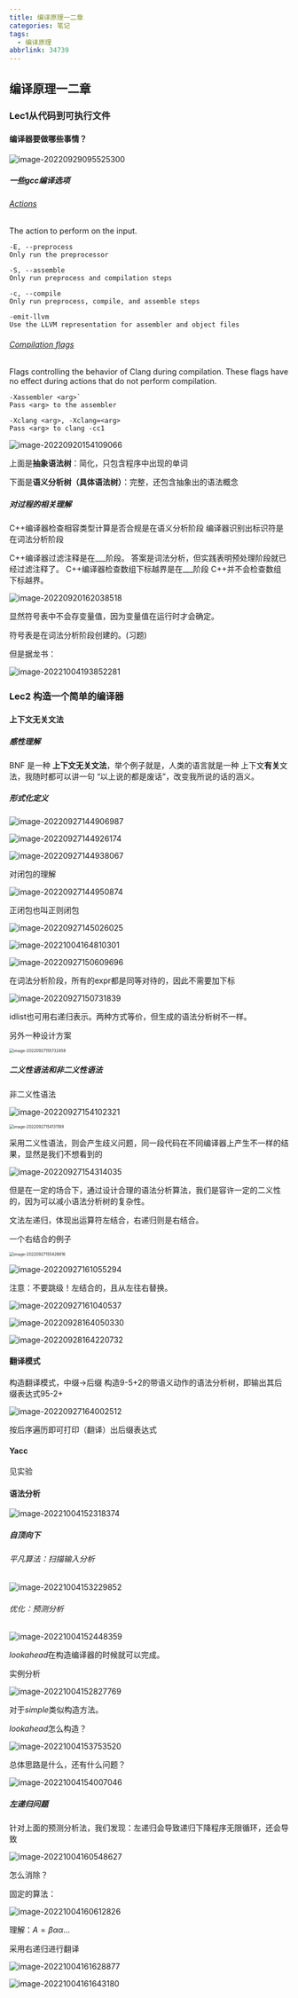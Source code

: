 ```yaml
---
title: 编译原理一二章
categories: 笔记
tags:
  - 编译原理
abbrlink: 34739
---
```

## 编译原理一二章

### Lec1从代码到可执行文件

#### 编译器要做哪些事情？

![image-20220929095525300](https://raw.githubusercontent.com/Lunaticsky-tql/my_picbed/main/%E7%BC%96%E8%AF%91%E5%8E%9F%E7%90%86%E4%B8%80%E4%BA%8C%E7%AB%A0/20221008190733227216_229_image-20220929095525300.png)

##### 一些gcc编译选项

###### [Actions](https://clang.llvm.org/docs/ClangCommandLineReference.html#id6)

The action to perform on the input.

```shell
-E, --preprocess
Only run the preprocessor

-S, --assemble
Only run preprocess and compilation steps

-c, --compile
Only run preprocess, compile, and assemble steps

-emit-llvm
Use the LLVM representation for assembler and object files
```

###### [Compilation flags](https://clang.llvm.org/docs/ClangCommandLineReference.html#id7)

Flags controlling the behavior of Clang during compilation. These flags have no effect during actions that do not perform compilation.

```shell
-Xassembler <arg>`
Pass <arg> to the assembler

-Xclang <arg>, -Xclang=<arg>
Pass <arg> to clang -cc1
```



![image-20220920154109066](https://raw.githubusercontent.com/Lunaticsky-tql/my_picbed/main/%E7%BC%96%E8%AF%91%E5%8E%9F%E7%90%86%E4%B8%80%E4%BA%8C%E7%AB%A0/20221008190735472529_960_image-20220920154109066.png)

上面是**抽象语法树**：简化，只包含程序中出现的单词

下面是**语义分析树（具体语法树）**：完整，还包含抽象出的语法概念

##### 对过程的相关理解

<p class="note note-info">C++编译器检查相容类型计算是否合规是在语义分析阶段
编译器识别出标识符是在词法分析阶段</p>

<p class="note note-warning">C++编译器过滤注释是在___阶段。
答案是词法分析，但实践表明预处理阶段就已经过滤注释了。
C++编译器检查数组下标越界是在___阶段
C++并不会检查数组下标越界。</p>

![image-20220920162038518](https://raw.githubusercontent.com/Lunaticsky-tql/my_picbed/main/%E7%BC%96%E8%AF%91%E5%8E%9F%E7%90%86%E4%B8%80%E4%BA%8C%E7%AB%A0/20221008190736776341_330_image-20220920162038518.png)

显然符号表中不会存变量值，因为变量值在运行时才会确定。

<p class="note note-info">符号表是在词法分析阶段创建的。(习题)</p>

但是据龙书：

![image-20221004193852281](https://raw.githubusercontent.com/Lunaticsky-tql/my_picbed/main/%E7%BC%96%E8%AF%91%E5%8E%9F%E7%90%86%E4%B8%80%E4%BA%8C%E7%AB%A0/20221008190738941427_725_image-20221004193852281.png)

### Lec2 构造一个简单的编译器

#### 上下文无关文法

##### 感性理解

BNF 是一种 **上下文无关文法**，举个例子就是，人类的语言就是一种 上下文**有关**文法，我随时都可以讲一句 “以上说的都是废话”，改变我所说的话的涵义。

##### 形式化定义

![image-20220927144906987](https://raw.githubusercontent.com/Lunaticsky-tql/my_picbed/main/%E7%BC%96%E8%AF%91%E5%8E%9F%E7%90%86%E4%B8%80%E4%BA%8C%E7%AB%A0/20221008190740496671_209_image-20220927144906987.png)

![image-20220927144926174](https://raw.githubusercontent.com/Lunaticsky-tql/my_picbed/main/%E7%BC%96%E8%AF%91%E5%8E%9F%E7%90%86%E4%B8%80%E4%BA%8C%E7%AB%A0/20221008190741666990_453_image-20220927144926174.png)

![image-20220927144938067](https://raw.githubusercontent.com/Lunaticsky-tql/my_picbed/main/%E7%BC%96%E8%AF%91%E5%8E%9F%E7%90%86%E4%B8%80%E4%BA%8C%E7%AB%A0/20221008190742819758_795_image-20220927144938067.png)

对闭包的理解

![image-20220927144950874](https://raw.githubusercontent.com/Lunaticsky-tql/my_picbed/main/%E7%BC%96%E8%AF%91%E5%8E%9F%E7%90%86%E4%B8%80%E4%BA%8C%E7%AB%A0/20221008190743880629_933_image-20220927144950874.png)

正闭包也叫正则闭包

![image-20220927145026025](https://raw.githubusercontent.com/Lunaticsky-tql/my_picbed/main/%E7%BC%96%E8%AF%91%E5%8E%9F%E7%90%86%E4%B8%80%E4%BA%8C%E7%AB%A0/20221008190746344914_185_image-20220927145026025.png)

![image-20221004164810301](https://raw.githubusercontent.com/Lunaticsky-tql/my_picbed/main/%E7%BC%96%E8%AF%91%E5%8E%9F%E7%90%86%E4%B8%80%E4%BA%8C%E7%AB%A0/20221008190747551802_775_image-20221004164810301.png)

![image-20220927150609696](https://raw.githubusercontent.com/Lunaticsky-tql/my_picbed/main/%E7%BC%96%E8%AF%91%E5%8E%9F%E7%90%86%E4%B8%80%E4%BA%8C%E7%AB%A0/20221008190748466161_250_image-20220927150609696.png)

在词法分析阶段，所有的expr都是同等对待的，因此不需要加下标

![image-20220927150731839](https://raw.githubusercontent.com/Lunaticsky-tql/my_picbed/main/%E7%BC%96%E8%AF%91%E5%8E%9F%E7%90%86%E4%B8%80%E4%BA%8C%E7%AB%A0/20221008190749626754_765_image-20220927150731839.png)

idlist也可用右递归表示。两种方式等价，但生成的语法分析树不一样。

另外一种设计方案

<img src="https://raw.githubusercontent.com/Lunaticsky-tql/my_picbed/main/%E7%BC%96%E8%AF%91%E5%8E%9F%E7%90%86%E4%B8%80%E4%BA%8C%E7%AB%A0/20221008190750857129_584_image-20220927155732458.png" alt="image-20220927155732458" style="zoom:50%;" />

##### 二义性语法和非二义性语法

非二义性语法

![image-20220927154102321](https://raw.githubusercontent.com/Lunaticsky-tql/my_picbed/main/%E7%BC%96%E8%AF%91%E5%8E%9F%E7%90%86%E4%B8%80%E4%BA%8C%E7%AB%A0/20221008190751862164_535_image-20220927154102321.png)

<img src="https://raw.githubusercontent.com/Lunaticsky-tql/my_picbed/main/%E7%BC%96%E8%AF%91%E5%8E%9F%E7%90%86%E4%B8%80%E4%BA%8C%E7%AB%A0/20221008190753296213_768_image-20220927154131189.png" alt="image-20220927154131189" style="zoom:50%;" />

采用二义性语法，则会产生歧义问题，同一段代码在不同编译器上产生不一样的结果，显然是我们不想看到的

![image-20220927154314035](https://raw.githubusercontent.com/Lunaticsky-tql/my_picbed/main/%E7%BC%96%E8%AF%91%E5%8E%9F%E7%90%86%E4%B8%80%E4%BA%8C%E7%AB%A0/20221008190754314719_452_image-20220927154314035.png)

但是在一定的场合下，通过设计合理的语法分析算法，我们是容许一定的二义性的，因为可以减小语法分析树的复杂性。

文法左递归，体现出运算符左结合，右递归则是右结合。

一个右结合的例子

<img src="https://raw.githubusercontent.com/Lunaticsky-tql/my_picbed/main/%E7%BC%96%E8%AF%91%E5%8E%9F%E7%90%86%E4%B8%80%E4%BA%8C%E7%AB%A0/20221008190755524185_246_image-20220927155426816.png" alt="image-20220927155426816" style="zoom:50%;" />

![image-20220927161055294](https://raw.githubusercontent.com/Lunaticsky-tql/my_picbed/main/%E7%BC%96%E8%AF%91%E5%8E%9F%E7%90%86%E4%B8%80%E4%BA%8C%E7%AB%A0/20221008190756637988_463_image-20220927161055294.png)

注意：不要跳级！左结合的，且从左往右替换。

![image-20220927161040537](https://raw.githubusercontent.com/Lunaticsky-tql/my_picbed/main/%E7%BC%96%E8%AF%91%E5%8E%9F%E7%90%86%E4%B8%80%E4%BA%8C%E7%AB%A0/20221008190758243317_959_image-20220927161040537.png)

![image-20220928164050330](https://raw.githubusercontent.com/Lunaticsky-tql/my_picbed/main/%E7%BC%96%E8%AF%91%E5%8E%9F%E7%90%86%E4%B8%80%E4%BA%8C%E7%AB%A0/20221008190759789619_359_image-20220928164050330.png)

![image-20220928164220732](https://raw.githubusercontent.com/Lunaticsky-tql/my_picbed/main/%E7%BC%96%E8%AF%91%E5%8E%9F%E7%90%86%E4%B8%80%E4%BA%8C%E7%AB%A0/20221008190801270074_244_image-20220928164220732.png)

#### 翻译模式

构造翻译模式，中缀->后缀
构造9-5+2的带语义动作的语法分析树，即输出其后缀表达式95-2+

![image-20220927164002512](https://raw.githubusercontent.com/Lunaticsky-tql/my_picbed/main/%E7%BC%96%E8%AF%91%E5%8E%9F%E7%90%86%E4%B8%80%E4%BA%8C%E7%AB%A0/20221008190802895392_835_image-20220927164002512.png)

按后序遍历即可打印（翻译）出后缀表达式

#### Yacc

见实验

#### 语法分析

![image-20221004152318374](https://raw.githubusercontent.com/Lunaticsky-tql/my_picbed/main/%E7%BC%96%E8%AF%91%E5%8E%9F%E7%90%86%E4%B8%80%E4%BA%8C%E7%AB%A0/20221008190804367395_700_image-20221004152318374.png)

##### 自顶向下

###### 平凡算法：扫描输入分析

![image-20221004153229852](https://raw.githubusercontent.com/Lunaticsky-tql/my_picbed/main/%E7%BC%96%E8%AF%91%E5%8E%9F%E7%90%86%E4%B8%80%E4%BA%8C%E7%AB%A0/20221008190808051693_827_image-20221004153229852.png)

###### 优化：预测分析

![image-20221004152448359](https://raw.githubusercontent.com/Lunaticsky-tql/my_picbed/main/%E7%BC%96%E8%AF%91%E5%8E%9F%E7%90%86%E4%B8%80%E4%BA%8C%E7%AB%A0/20221008190811525061_463_image-20221004152448359.png)

$lookahead$在构造编译器的时候就可以完成。

实例分析

![image-20221004152827769](https://raw.githubusercontent.com/Lunaticsky-tql/my_picbed/main/%E7%BC%96%E8%AF%91%E5%8E%9F%E7%90%86%E4%B8%80%E4%BA%8C%E7%AB%A0/20221008190813022183_796_image-20221004152827769.png)

对于$simple$类似构造方法。

$lookahead$怎么构造？

![image-20221004153753520](https://raw.githubusercontent.com/Lunaticsky-tql/my_picbed/main/%E7%BC%96%E8%AF%91%E5%8E%9F%E7%90%86%E4%B8%80%E4%BA%8C%E7%AB%A0/20221008190816136501_201_image-20221004153753520.png)

总体思路是什么，还有什么问题？

![image-20221004154007046](https://raw.githubusercontent.com/Lunaticsky-tql/my_picbed/main/%E7%BC%96%E8%AF%91%E5%8E%9F%E7%90%86%E4%B8%80%E4%BA%8C%E7%AB%A0/20221008190818280251_227_image-20221004154007046.png)

##### 左递归问题

针对上面的预测分析法，我们发现：左递归会导致递归下降程序无限循环，还会导致

![image-20221004160548627](https://raw.githubusercontent.com/Lunaticsky-tql/my_picbed/main/%E7%BC%96%E8%AF%91%E5%8E%9F%E7%90%86%E4%B8%80%E4%BA%8C%E7%AB%A0/20221008190819993463_865_image-20221004160548627.png)

怎么消除？

固定的算法：

![image-20221004160612826](https://raw.githubusercontent.com/Lunaticsky-tql/my_picbed/main/%E7%BC%96%E8%AF%91%E5%8E%9F%E7%90%86%E4%B8%80%E4%BA%8C%E7%AB%A0/20221008190821656013_971_image-20221004160612826.png)

理解：$A=\beta \alpha \alpha ...$

采用右递归进行翻译

![image-20221004161628877](https://raw.githubusercontent.com/Lunaticsky-tql/my_picbed/main/%E7%BC%96%E8%AF%91%E5%8E%9F%E7%90%86%E4%B8%80%E4%BA%8C%E7%AB%A0/20221008190823148967_751_image-20221004161628877.png)

![image-20221004161643180](https://raw.githubusercontent.com/Lunaticsky-tql/my_picbed/main/%E7%BC%96%E8%AF%91%E5%8E%9F%E7%90%86%E4%B8%80%E4%BA%8C%E7%AB%A0/20221008190827034211_692_image-20221004161643180.png)
